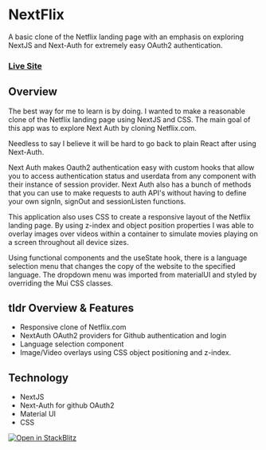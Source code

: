 # NextFlix

A basic clone of the Netflix landing page with an emphasis on exploring NextJS and Next-Auth for extremely easy OAuth2 authentication.

### **[Live Site](https://trusting-brahmagupta-a5fc11.netlify.app/)**

## Overview

The best way for me to learn is by doing. I wanted to make a reasonable clone of the Netflix landing page using NextJS and CSS. The main goal of this app was to explore Next Auth by cloning Netflix.com.

Needless to say I believe it will be hard to go back to plain React after using Next-Auth. 

Next Auth makes Oauth2 authentication easy with custom hooks that allow you to access authentication status and userdata from any component with their instance of session provider. Next Auth also has a bunch of methods that you can use to make requests to auth API's without having to define your own signIn, signOut and sessionListen functions.

This application also uses CSS to create a responsive layout of the Netflix landing page. By using z-index and object position properties I was able to overlay images over videos within a container to simulate movies playing on a screen throughout all device sizes. 

Using functional components and the useState hook, there is a language selection menu that changes the copy of the website to the specified language. The dropdown menu was imported from materialUI and styled by overriding the Mui CSS classes.

## tldr Overview & Features
- Responsive clone of Netflix.com
- NextAuth OAuth2 providers for Github authentication and login
- Language selection component
- Image/Video overlays using CSS object positioning and z-index.

## Technology
- NextJS
- Next-Auth for github OAuth2
- Material UI 
- CSS



[![Open in StackBlitz](https://developer.stackblitz.com/img/open_in_stackblitz.svg)](https://stackblitz.com/github/vercel/next.js/tree/canary/examples/with-tailwindcss)
